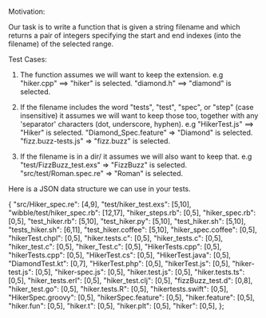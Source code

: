 Motivation:

Our task is to write a function that is given a string filename
and which returns a pair of integers specifying the start and
end indexes (into the filename) of the selected range.

Test Cases: 
1. The function assumes we will want to keep the extension.
e.g
   "hiker.cpp" ==> "hiker" is selected.
   "diamond.h" ==> "diamond" is selected.

2. If the filename includes the word "tests", "test", "spec", or
"step" (case insensitive) it assumes we will want to keep those too,
together with any 'separator' characters (dot, underscore, hyphen).
e.g
   "HikerTest.js"  ==> "Hiker" is selected.
   "Diamond_Spec.feature" => "Diamond" is selected.
   "fizz.buzz-tests.js" => "fizz.buzz" is selected.

3. If the filename is in a dir/
it assumes we will also want to keep that.
e.g
   "test/FizzBuzz_test.exs" => "FizzBuzz" is selected.
   "src/test/Roman.spec.re" => "Roman" is selected.

Here is a JSON data structure we can use in your tests.
 
{
  "src/Hiker_spec.re": [4,9],
  "test/hiker_test.exs": [5,10],
  "wibble/test/hiker_spec.rb": [12,17],
  "hiker_steps.rb": [0,5],
  "hiker_spec.rb": [0,5],
  "test_hiker.rb": [5,10],
  "test_hiker.py": [5,10],
  "test_hiker.sh": [5,10],
  "tests_hiker.sh": [6,11],
  "test_hiker.coffee": [5,10],
  "hiker_spec.coffee": [0,5],
  "hikerTest.chpl": [0,5],
  "hiker.tests.c": [0,5],
  "hiker_tests.c": [0,5],
  "hiker_test.c": [0,5],
  "hiker_Test.c": [0,5],
  "HikerTests.cpp": [0,5],
  "hikerTests.cpp": [0,5],
  "HikerTest.cs": [0,5],
  "HikerTest.java": [0,5],
  "DiamondTest.kt": [0,7],
  "HikerTest.php": [0,5],
  "hikerTest.js": [0,5],
  "hiker-test.js": [0,5],
  "hiker-spec.js": [0,5],
  "hiker.test.js": [0,5],
  "hiker.tests.ts": [0,5],
  "hiker_tests.erl": [0,5],
  "hiker_test.clj": [0,5],
  "fizzBuzz_test.d": [0,8],
  "hiker_test.go": [0,5],
  "hiker.tests.R": [0,5],
  "hikertests.swift": [0,5],
  "HikerSpec.groovy": [0,5],
  "hikerSpec.feature": [0,5],
  "hiker.feature": [0,5],
  "hiker.fun": [0,5],
  "hiker.t": [0,5],
  "hiker.plt": [0,5],
  "hiker": [0,5],
};

